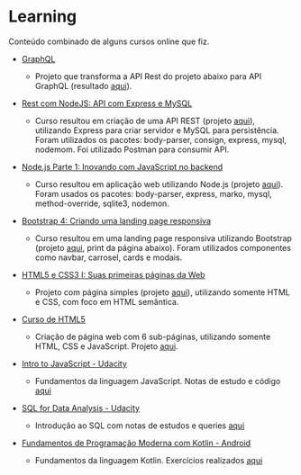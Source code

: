 # Learning

Conteúdo combinado de alguns cursos online que fiz.

- [GraphQL](https://www.alura.com.br/curso-online-graphql)
  - Projeto que transforma a API Rest do projeto abaixo para API GraphQL (resultado [aqui](/alura-api-graphql-node)). 

- [Rest com NodeJS: API com Express e MySQL](https://www.alura.com.br/curso-online-node-rest-api)
  - Curso resultou em criação de uma API REST (projeto [aqui](/alura-api-rest-nodejs)), utilizando Express para criar servidor e MySQL para persistência. Foram utilizados os pacotes: body-parser, consign, express, mysql, nodemom. Foi utilizado Postman para consumir API.
  
- [Node.js Parte 1: Inovando com JavaScript no backend](https://www.alura.com.br/curso-online-nodejs-fundamentos)
  - Curso resultou em aplicação web utilizando Node.js (projeto [aqui](/alura-nodejs)). Foram usados os pacotes: body-parser, express, marko, mysql, method-override, sqlite3, nodemon.

- [Bootstrap 4: Criando uma landing page responsiva](https://www.alura.com.br/curso-online-bootstrap-landing-page)
  - Curso resultou em uma landing page responsiva utilizando Bootstrap (projeto [aqui](/alura-bootstrap), print da página abaixo). Foram utilizados componentes como navbar, carrosel, cards e modais.

- [HTML5 e CSS3 I: Suas primeiras páginas da Web](https://cursos.alura.com.br/course/introducao-html-css)
  - Projeto com página simples (projeto [aqui](/alura-html5-css3)), utilizando somente HTML e CSS, com foco em HTML semântica.

- [Curso de HTML5](https://www.cursoemvideo.com/course/curso-de-html5/)
  - Criação de página web com 6 sub-páginas, utilizando somente HTML, CSS e JavaScript. Projeto [aqui](/cursoemvideo-html5/projeto-glass-html5).

- [Intro to JavaScript - Udacity](https://www.udacity.com/course/intro-to-javascript--ud803)
  - Fundamentos da linguagem JavaScript. Notas de estudo e código [aqui](/udacity-js)

- [SQL for Data Analysis - Udacity](https://www.udacity.com/course/sql-for-data-analysis--ud198)
  - Introdução ao SQL com notas de estudos e queries [aqui](/udacity-sql)

- [Fundamentos de Programação Moderna com Kotlin - Android](https://www.udemy.com/course/curso-kotlin-pt/)
  - Fundamentos da linguagem Kotlin. Exercícios realizados [aqui](/udemy-kotlin)
